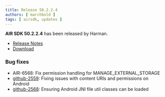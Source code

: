 ```yaml
---
title: Release 50.2.2.4
authors: [ marchbold ]
tags: [ airsdk, updates ]
---
```



**AIR SDK 50.2.2.4** has been released by Harman.  

- [Release Notes](https://airsdk.harman.com/api/versions/50.2.2.4/release-notes/Release_Notes_AIR_SDK_50.2.2.pdf)  
- [Download](https://airsdk.harman.com/download/50.2.2.4)  


### Bug fixes

- AIR-6568: Fix permission handling for MANAGE_EXTERNAL_STORAGE
- [github-2559](https://github.com/airsdk/Adobe-Runtime-Support/issues/2559): Fixing issues with content URIs and permissions on Android
- [github-2568](https://github.com/airsdk/Adobe-Runtime-Support/issues/2568): Ensuring Android JNI file util classes can be loaded
